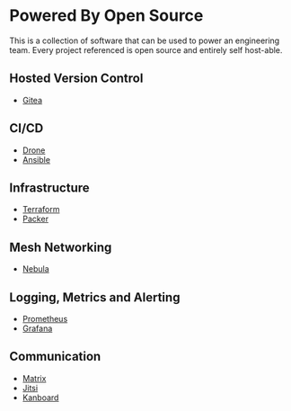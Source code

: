 # Powered By Open Source
This is a collection of software that can be used to power an engineering team.
Every project referenced is open source and entirely self host-able.

## Hosted Version Control
- [Gitea](https://gitea.io/en-us/)

## CI/CD
- [Drone](https://www.drone.io/)
- [Ansible](https://www.ansible.com/)

## Infrastructure
- [Terraform](https://www.terraform.io/)
- [Packer](https://www.packer.io/)

## Mesh Networking
- [Nebula](https://www.defined.net/)

## Logging, Metrics and Alerting
- [Prometheus](https://prometheus.io/)
- [Grafana](https://grafana.com/)

## Communication
- [Matrix](https://matrix.org/)
- [Jitsi](https://jitsi.org/)
- [Kanboard](https://kanboard.org/)
